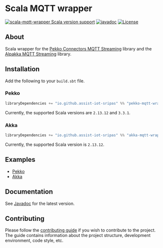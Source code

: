 # Scala MQTT wrapper
[![scala-mqtt-wrapper Scala version support](https://index.scala-lang.org/assist-iot-sripas/scala-mqtt-wrapper/scala-mqtt-wrapper/latest.svg)](https://index.scala-lang.org/assist-iot-sripas/scala-mqtt-wrapper/scala-mqtt-wrapper)
[![javadoc](https://javadoc.io/badge2/io.github.assist-iot-sripas/scala-mqtt-wrapper_2.13/javadoc.svg)](https://www.javadoc.io/doc/io.github.assist-iot-sripas/scala-mqtt-wrapper_2.13/latest/pl/waw/ibspan/scala_mqtt_wrapper/index.html)
[![License](https://img.shields.io/badge/License-Apache%202.0-blue.svg)](https://opensource.org/licenses/Apache-2.0)

## About <a name = "about" />
Scala wrapper for the [Pekko Connectors MQTT Streaming](https://pekko.apache.org/docs/pekko-connectors/current/mqtt-streaming.html) library and the [Alpakka MQTT Streaming](https://doc.akka.io/docs/alpakka/current/mqtt-streaming.html) library.

## Installation <a name = "installation" />
Add the following to your `build.sbt` file.

### Pekko
```scala
libraryDependencies += "io.github.assist-iot-sripas" %% "pekko-mqtt-wrapper" % "(version)"
```
Currently, the supported Scala versions are `2.13.12` and `3.3.1`.

### Akka
```scala
libraryDependencies += "io.github.assist-iot-sripas" %% "akka-mqtt-wrapper" % "(version)"
```
Currently, the supported Scala version is `2.13.12`.

## Examples <a name = "examples" />
* [Pekko](https://github.com/ASSIST-IoT-SRIPAS/scala-mqtt-wrapper/blob/main/examples/PekkoMain.scala)
* [Akka](https://github.com/ASSIST-IoT-SRIPAS/scala-mqtt-wrapper/blob/main/examples/AkkaMain.scala)

## Documentation <a name = "documentation" />
See [Javadoc](https://www.javadoc.io/doc/io.github.assist-iot-sripas/scala-mqtt-wrapper_2.13/latest/pl/waw/ibspan/scala_mqtt_wrapper/index.html) for the latest version.

## Contributing <a name = "contributing" />
Please follow the [contributing guide](CONTRIBUTING.md) if you wish to contribute to the project.
The guide contains information about the project structure, development environment, code style, etc.
